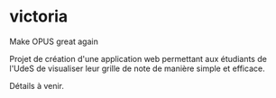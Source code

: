 # victoria
Make OPUS great again

Projet de création d'une application web permettant aux étudiants de l'UdeS de visualiser leur grille de note de manière simple et efficace.

Détails à venir.
